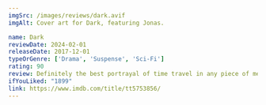 ```yaml
---
imgSrc: /images/reviews/dark.avif
imgAlt: Cover art for Dark, featuring Jonas.

name: Dark
reviewDate: 2024-02-01
releaseDate: 2017-12-01
typeOrGenre: ['Drama', 'Suspense', 'Sci-Fi']
rating: 90
review: Definitely the best portrayal of time travel in any piece of media I have consumed. A German mind-bending thriller that will have you asking "wait what..." pretty much every episode. As soon as you feel like you have a good handle on the world Odar and Friese built for this show, they shatter it all right before your eyes, maintaining the shroud of mystery. The ending could have been executed a little better but no regrets, regardless. Highly bingeable. I definitely recommend giving this a watch.
ifYouLiked: "1899"
link: https://www.imdb.com/title/tt5753856/
---
```

